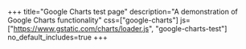 +++
title="Google Charts test page"
description="A demonstration of Google Charts functionality"
css=["google-charts"]
js=["https://www.gstatic.com/charts/loader.js", "google-charts-test"]
no_default_includes=true
+++

<div id="chart_div"></div>
